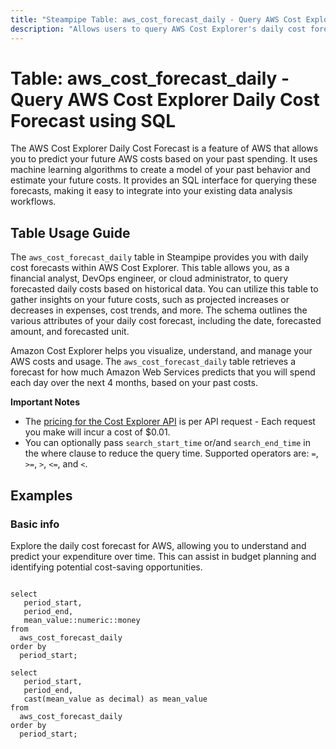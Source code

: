 ```yaml
---
title: "Steampipe Table: aws_cost_forecast_daily - Query AWS Cost Explorer Daily Cost Forecast using SQL"
description: "Allows users to query AWS Cost Explorer's daily cost forecast data, providing insights into projected daily costs based on historical data."
---
```


# Table: aws_cost_forecast_daily - Query AWS Cost Explorer Daily Cost Forecast using SQL

The AWS Cost Explorer Daily Cost Forecast is a feature of AWS that allows you to predict your future AWS costs based on your past spending. It uses machine learning algorithms to create a model of your past behavior and estimate your future costs. It provides an SQL interface for querying these forecasts, making it easy to integrate into your existing data analysis workflows.

## Table Usage Guide

The `aws_cost_forecast_daily` table in Steampipe provides you with daily cost forecasts within AWS Cost Explorer. This table allows you, as a financial analyst, DevOps engineer, or cloud administrator, to query forecasted daily costs based on historical data. You can utilize this table to gather insights on your future costs, such as projected increases or decreases in expenses, cost trends, and more. The schema outlines the various attributes of your daily cost forecast, including the date, forecasted amount, and forecasted unit.

Amazon Cost Explorer helps you visualize, understand, and manage your AWS costs and usage. The `aws_cost_forecast_daily` table retrieves a forecast for how much Amazon Web Services predicts that you will spend each day over the next 4 months, based on your past costs.

**Important Notes**
- The [pricing for the Cost Explorer API](https://aws.amazon.com/aws-cost-management/pricing/) is per API request - Each request you make will incur a cost of $0.01.
- You can optionally pass `search_start_time` or/and `search_end_time` in the where clause to reduce the query time. Supported operators are: `=`, `>=`, `>`, `<=`, and `<`.

## Examples

### Basic info
Explore the daily cost forecast for AWS, allowing you to understand and predict your expenditure over time. This can assist in budget planning and identifying potential cost-saving opportunities.

```sql+postgres

select
   period_start,
   period_end,
   mean_value::numeric::money
from
  aws_cost_forecast_daily
order by
  period_start;
```

```sql+sqlite
select
   period_start,
   period_end,
   cast(mean_value as decimal) as mean_value
from
  aws_cost_forecast_daily
order by
  period_start;
```